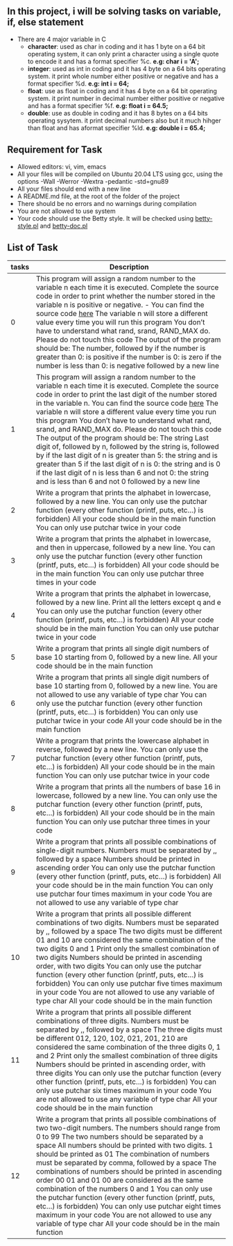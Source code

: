 ## In this project, i will be solving tasks on variable, if, else statement
- There are 4 major variable in C
	- **character**: used as char in coding and it has 1 byte on a 64 bit operating system, it can only print a character using a single quote to encode it and has a format specifier %c. **e.g: char i = 'A';**
	- **integer**: used as int in coding and it has 4 byte on a 64 bits operating system. it print whole number either positive or negative and has a format specifier %d. **e.g: int i = 64;**
	- **float**: use as float in coding and it has 4 byte on a 64 bit operating system. it print number in decimal number either positive or negative and has a format specifier %f. **e.g: float i = 64.5;**
	- **double**: use as double in coding and it has 8 bytes on a 64 bits operating sysytem. it print decimal numbers also but it much hihger than float and has aformat specifier %ld. **e.g: double i = 65.4;**
## Requirement for Task
- Allowed editors: vi, vim, emacs
- All your files will be compiled on Ubuntu 20.04 LTS using gcc, using the options -Wall -Werror -Wextra -pedantic -std=gnu89
- All your files should end with a new line
- A README.md file, at the root of the folder of the project
- There should be no errors and no warnings during compilation
- You are not allowed to use system
- Your code should use the Betty style. It will be checked using [betty-style.pl](https://github.com/holbertonschool/Betty/blob/master/betty-style.pl) and [betty-doc.pl](https://github.com/holbertonschool/Betty/blob/master/betty-doc.pl)
## List of Task

|tasks| Description|
|---|---|
|0| This program will assign a random number to the variable n each time it is executed. Complete the source code in order to print whether the number stored in the variable n is positive or negative. - You can find the source code [here](https://github.com/holbertonschool/0x01.c/blob/master/0-positive_or_negative_c) The variable n will store a different value every time you will run this program You don’t have to understand what rand, srand, RAND_MAX do. Please do not touch this code The output of the program should be: The number, followed by  if the number is greater than 0: is positive if the number is 0: is zero if the number is less than 0: is negative followed by a new line|
|1| This program will assign a random number to the variable n each time it is executed. Complete the source code in order to print the last digit of the number stored in the variable n. You can find the source code [here](https://github.com/holbertonschool/0x01.c/blob/master/1-last_digit_c) The variable n will store a different value every time you run this program You don’t have to understand what rand, srand, and RAND_MAX do. Please do not touch this code The output of the program should be: The string Last digit of, followed by n, followed by the string is, followed by if the last digit of n is greater than 5: the string and is greater than 5 if the last digit of n is 0: the string and is 0 if the last digit of n is less than 6 and not 0: the string and is less than 6 and not 0 followed by a new line|
|2| Write a program that prints the alphabet in lowercase, followed by a new line. You can only use the putchar function (every other function (printf, puts, etc…) is forbidden) All your code should be in the main function You can only use putchar twice in your code|
|3| Write a program that prints the alphabet in lowercase, and then in uppercase, followed by a new line. You can only use the putchar function (every other function (printf, puts, etc…) is forbidden) All your code should be in the main function You can only use putchar three times in your code|
|4| Write a program that prints the alphabet in lowercase, followed by a new line. Print all the letters except q and e You can only use the putchar function (every other function (printf, puts, etc…) is forbidden) All your code should be in the main function You can only use putchar twice in your code|
|5| Write a program that prints all single digit numbers of base 10 starting from 0, followed by a new line. All your code should be in the main function|
|6| Write a program that prints all single digit numbers of base 10 starting from 0, followed by a new line. You are not allowed to use any variable of type char You can only use the putchar function (every other function (printf, puts, etc…) is forbidden) You can only use putchar twice in your code All your code should be in the main function|
|7| Write a program that prints the lowercase alphabet in reverse, followed by a new line. You can only use the putchar function (every other function (printf, puts, etc…) is forbidden) All your code should be in the main function You can only use putchar twice in your code|
|8| Write a program that prints all the numbers of base 16 in lowercase, followed by a new line. You can only use the putchar function (every other function (printf, puts, etc…) is forbidden) All your code should be in the main function You can only use putchar three times in your code|
|9| Write a program that prints all possible combinations of single-digit numbers. Numbers must be separated by ,, followed by a space Numbers should be printed in ascending order You can only use the putchar function (every other function (printf, puts, etc…) is forbidden) All your code should be in the main function You can only use putchar four times maximum in your code You are not allowed to use any variable of type char|
|10| Write a program that prints all possible different combinations of two digits. Numbers must be separated by ,, followed by a space The two digits must be different 01 and 10 are considered the same combination of the two digits 0 and 1 Print only the smallest combination of two digits Numbers should be printed in ascending order, with two digits You can only use the putchar function (every other function (printf, puts, etc…) is forbidden) You can only use putchar five times maximum in your code You are not allowed to use any variable of type char All your code should be in the main function|
|11| Write a program that prints all possible different combinations of three digits. Numbers must be separated by ,, followed by a space The three digits must be different 012, 120, 102, 021, 201, 210 are considered the same combination of the three digits 0, 1 and 2 Print only the smallest combination of three digits Numbers should be printed in ascending order, with three digits You can only use the putchar function (every other function (printf, puts, etc…) is forbidden) You can only use putchar six times maximum in your code You are not allowed to use any variable of type char All your code should be in the main function|
|12| Write a program that prints all possible combinations of two two-digit numbers. The numbers should range from 0 to 99 The two numbers should be separated by a space All numbers should be printed with two digits. 1 should be printed as 01 The combination of numbers must be separated by comma, followed by a space The combinations of numbers should be printed in ascending order 00 01 and 01 00 are considered as the same combination of the numbers 0 and 1 You can only use the putchar function (every other function (printf, puts, etc…) is forbidden) You can only use putchar eight times maximum in your code You are not allowed to use any variable of type char All your code should be in the main function|
